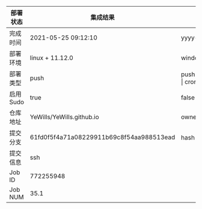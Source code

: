 部署状态 | 集成结果 | 参考值
---|---|---
完成时间 | 2021-05-25 09:12:10 | yyyy-mm-dd hh:mm:ss
部署环境 | linux + 11.12.0 | window \| linux + stable
部署类型 | push | push \| pull_request \| api \| cron
启用Sudo | true | false \| true
仓库地址 | YeWills/YeWills.github.io | owner_name/repo_name
提交分支 | 61fd0f5f4a71a08229911b69c8f54aa988513ead | hash 16位
提交信息 | ssh |
Job ID   | 772255948 |
Job NUM  | 35.1 |
